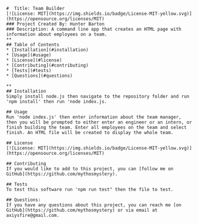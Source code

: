     

    #  Title: Team Builder
    [![License: MIT](https://img.shields.io/badge/License-MIT-yellow.svg)](https://opensource.org/licenses/MIT)
    ### Project Created By: Hunter Barton
    ### Description: A command line app that creates an HTML page with information about employees on a team.
    **
    ## Table of Contents
    * [Installation](#installation)
    * [Usage](#usage)
    * [License](#license) 
    * [Contributing](#contributing)
    * [Tests](#tests)
    * [Questions](#questions)
    
    **
    ## Installation 
    Simply install node.js then navigate to the repository folder and run 'npm install' then run 'node index.js.

    ## Usage
    Run 'node index.js' then enter information about the team manager, then you will be prompted to either enter an engineer or an intern, or finish building the team. Enter all employees on the team and select finish. An HTML file will be created to display the whole team.

    ## License 
    [![License: MIT](https://img.shields.io/badge/License-MIT-yellow.svg)](https://opensource.org/licenses/MIT)

    ## Contributing
    If you would like to add to this project, you can [follow me on GitHub](https://github.com/mythosmystery).  

    ## Tests
    To test this software run 'npm run test" then the file to test.

    ## Questions:
    If you have any questions about this project, you can reach me [on GitHub](https://github.com/mythosmystery) or via email at axiysfire@gmail.com.
  
